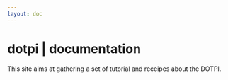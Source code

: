 ```yaml
---
layout: doc
---
```


# dotpi | documentation

This site aims at gathering a set of tutorial and receipes about the DOTPI.
